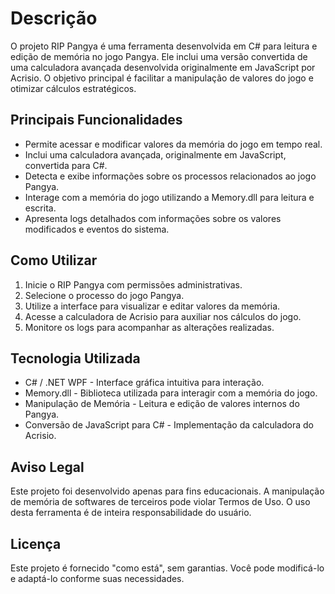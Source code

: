 # Descrição

O projeto RIP Pangya é uma ferramenta desenvolvida em C# para leitura e edição de memória no jogo Pangya. Ele inclui uma versão convertida de uma calculadora avançada desenvolvida originalmente em JavaScript por Acrisio. O objetivo principal é facilitar a manipulação de valores do jogo e otimizar cálculos estratégicos.

## Principais Funcionalidades

* Permite acessar e modificar valores da memória do jogo em tempo real.
* Inclui uma calculadora avançada, originalmente em JavaScript, convertida para C#.
* Detecta e exibe informações sobre os processos relacionados ao jogo Pangya.
* Interage com a memória do jogo utilizando a Memory.dll para leitura e escrita.
* Apresenta logs detalhados com informações sobre os valores modificados e eventos do sistema.

## Como Utilizar

1. Inicie o RIP Pangya com permissões administrativas.
2. Selecione o processo do jogo Pangya.
3. Utilize a interface para visualizar e editar valores da memória.
4. Acesse a calculadora de Acrisio para auxiliar nos cálculos do jogo.
5. Monitore os logs para acompanhar as alterações realizadas.

## Tecnologia Utilizada

* C# / .NET WPF - Interface gráfica intuitiva para interação.
* Memory.dll - Biblioteca utilizada para interagir com a memória do jogo.
* Manipulação de Memória - Leitura e edição de valores internos do Pangya.
* Conversão de JavaScript para C# - Implementação da calculadora do Acrisio.

## Aviso Legal
Este projeto foi desenvolvido apenas para fins educacionais. A manipulação de memória de softwares de terceiros pode violar Termos de Uso. O uso desta ferramenta é de inteira responsabilidade do usuário.

## Licença
Este projeto é fornecido "como está", sem garantias. Você pode modificá-lo e adaptá-lo conforme suas necessidades.

